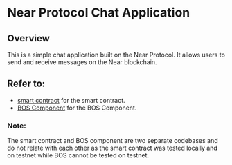 # Near Protocol Chat Application

## Overview

This is a simple chat application built on the Near Protocol. It allows users to send and receive messages on the Near blockchain.

## Refer to:

- [smart contract](./smart-contract) for the smart contract.
- [BOS Component](https://github.com/Tevin-Isaac/NEAR-CHAT-BOS-component) for the BOS Component.

### Note:

The smart contract and BOS component are two separate codebases and do not relate with each other as the smart contract was tested locally and on testnet while BOS cannot be tested on testnet.

